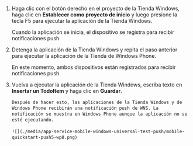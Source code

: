 
1. Haga clic con el botón derecho en el proyecto de la Tienda Windows, haga clic en **Establecer como proyecto de inicio** y luego presione la tecla F5 para ejecutar la aplicación de la Tienda Windows.
   
    Cuando la aplicación se inicia, el dispositivo se registra para recibir notificaciones push.
2. Detenga la aplicación de la Tienda Windows y repita el paso anterior para ejecutar la aplicación de la Tienda de Windows Phone.
   
    En este momento, ambos dispositivos están registrados para recibir notificaciones push.
3. Vuelva a ejecutar la aplicación de la Tienda Windows, escriba texto en **Insertar un TodoItem** y haga clic en **Guardar**.
   
       Después de hacer esto, las aplicaciones de la Tienda Windows y de Windows Phone recibirán una notificación push de WNS. La notificación se muestra en Windows Phone aunque la aplicación no se esté ejecutando.
   
       ![](./media/app-service-mobile-windows-universal-test-push/mobile-quickstart-push5-wp8.png)

<!---HONumber=Nov15_HO1-->